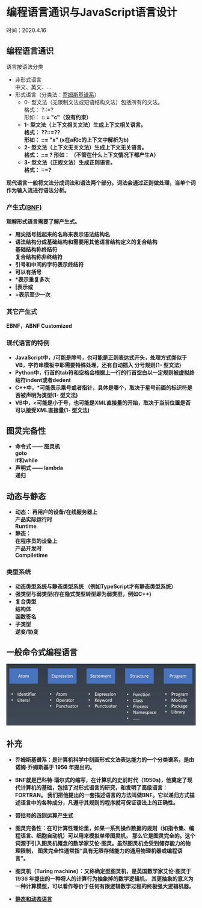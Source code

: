 # 编程语言通识与JavaScript语言设计
时间：2020.4.16        

## 编程语言通识       
语言按语法分类     
* 非形式语言     
   中文、英文、...        
* 形式语言（分类法：<a href="#mark">乔姆斯基谱系</a>）      
    - 0- 型文法（无限制文法或短语结构文法）包括所有的文法。       
    格式：  ?::=?      
    形如： <a><b> :: = "c"（没有约束）           
    - 1- 型文法（上下文相关文法）生成上下文相关语言。       
    格式： ?<A>?::=?<B>?       
    形如： <a><b><c> ::= <a> "x" <c>(x在a和c的上下文中解析为b)       
    - 2- 型文法（上下文无关文法）生成上下文无关语言。       
    格式： <A> ::= ?
    形如： （不管在什么上下文情况下都产生A）
    - 3- 型文法（正规文法）生成正则语言。     
    格式： <A> ::=<A>?     

现代语言一般将文法分成词法和语法两个部分。词法会通过正则做处理，当单个词作为输入流进行语法分析。      

### 产生式(<a href="#bnf">BNF</a>)
理解形式语言需要了解产生式。      
* 用尖括号括起来的名称来表示语法结构名        
* 语法结构分成基础结构和需要用其他语言结构定义的复合结构       
    基础结构称终结符        
    复合结构称非终结符       
* 引号和中间的字符表示终结符     
* 可以有括号     
* *表示重复多次       
* |表示或      
* +表示至少一次       

### 其它产生式       
EBNF，ABNF Customized

### 现代语言的特例     
* JavaScript中，/可能是除号，也可能是正则表达式开头，处理方式类似于VB，字符串模板中耶需要特殊处理，还有自动插入
分号规则(1- 型文法)               
* Python中，行首的tab符和空格会根据上一行的行首空白以一定规则被虚拟终结符indent或者dedent                
* C++中，*可能表示乘号或者指针，具体是哪个，取决于星号前面的标识符是否被声明为类型(1- 型文法)            
* VB中，<可能是小于号，也可能是XML直接量的开始，取决于当前位置是否可以接受XML直接量(1- 型文法)     
    
## 图灵完备性        
* 命令式 —— 图灵机        
    goto        
    if和while        
* 声明式 —— lambda     
    递归  
    
## 动态与静态    
* 动态：
    再用户的设备/在线服务器上       
    产品实际运行时     
    Runtime     
* 静态：   
    在程序员的设备上        
    产品开发时       
    Compiletime     
    
### 类型系统        
* 动态类型系统与静态类型系统 （例如TypeScript才有静态类型系统）    
* 强类型与弱类型(存在隐式类型转型即为弱类型，例如C++)      
* 复合类型      
    结构体     
    函数签名        
* 子类型       
    逆变/协变     
    
## 一般命令式编程语言
![从小到大](./images/lan.jpg)

## 补充

* <span id="mark">乔姆斯基谱系</span>：是计算机科学中刻画形式文法表达能力的一个分类谱系，是由诺姆·乔姆斯基于 1956 年提出的。    
     
* <span id="bnf">BNF</span>就是巴科特·瑙尔式的缩写，在计算机的史前时代（1950s)，他奠定了现代计算机的基础，包括了对形式语言的研究，和发明了高级语言：FORTRAN。
我们把他提出的一套描述语言的方法叫做BNF。它以递归方式描述语言中的各种成分，凡遵守其规则的程序就可保证语法上的正确性。    

* [带括号的四则运算产生式](./practices/BNF)            

* 图灵完备性：在可计算性理论里，如果一系列操作数据的规则（如指令集、编程语言、细胞自动机）可以用来模拟单带图灵机，
那么它是图灵完全的。这个词源于引入图灵机概念的数学家艾伦·图灵。虽然图灵机会受到储存能力的物理限制，
图灵完全性通常指“具有无限存储能力的通用物理机器或编程语言”。     

* 图灵机（Turing machine）：又称确定型图灵机，是英国数学家艾伦·图灵于 1936 年提出的一种将人的计算行为抽象掉的数学逻辑机，
其更抽象的意义为一种计算模型，可以看作等价于任何有限逻辑数学过程的终极强大逻辑机器。      

* [静态和动态语言](https://github.com/PCAaron/Frontend-01-Template/issues/3)

